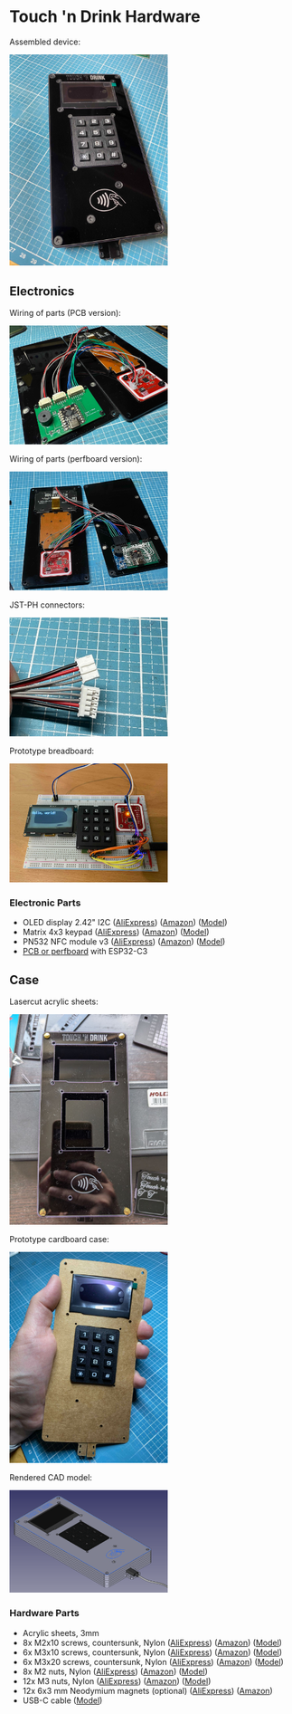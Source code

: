 # Touch 'n Drink Hardware

Assembled device:

<img alt="Assembled device" src="../images/device-assembled.jpg" style="width: 20em;" />

## Electronics

Wiring of parts (PCB version):

<img alt="Wiring of parts with PCB" src="../images/device-wiring-2.jpg" style="width: 20em;" />

Wiring of parts (perfboard version):

<img alt="Wiring of parts with perfboard" src="../images/device-wiring-3.jpg" style="width: 20em;" />

JST-PH connectors:

<img alt="JST-PH connectors" src="../images/device-wiring-1.jpg" style="width: 20em;" />

Prototype breadboard:

<img alt="Prototype breadboard" src="../images/device-prototype.jpg" style="width: 20em;" />

### Electronic Parts

- OLED display 2.42" I2C
  ([AliExpress](https://s.click.aliexpress.com/e/_DCysL8J)) <!-- https://www.aliexpress.com/item/1005006100836064.html -->
  ([Amazon](https://amzn.to/460m6Js)) <!-- https://www.amazon.de/module-128x64-driver-SSD1309-interface/dp/B0C745HXGB -->
  ([Model](https://grabcad.com/library/display-oled-2-42-1))
- Matrix 4x3 keypad
  ([AliExpress](https://s.click.aliexpress.com/e/_DEhcWpV)) <!-- https://www.aliexpress.com/item/1005005536316575.html -->
  ([Amazon](https://amzn.to/3Y1Twpa)) <!-- https://www.amazon.de/HALJIA-Tastatur-Membran-kompatibel-Arduino/dp/B08BBXH6NM -->
  ([Model](https://grabcad.com/library/keypad-3x4-w-pcb-1))
- PN532 NFC module v3
  ([AliExpress](https://s.click.aliexpress.com/e/_DFyKykT)) <!-- https://www.aliexpress.com/item/1005005973913526.html -->
  ([Amazon](https://amzn.to/3S3gAjo)) <!-- https://www.amazon.de/Diyeeni-Funkmodul-Reader-Android-Communication-default/dp/B07V5QDMR4 -->
  ([Model](https://grabcad.com/library/pn532-nfc-rfid-module-v3-kits-1))
- [PCB or perfboard](../pcb) with ESP32-C3

## Case

Lasercut acrylic sheets:

<img alt="Case lasercutting" src="../images/case-lasercutting.jpg" style="width: 20em;" />

Prototype cardboard case:

<img alt="Case paper prototype" src="../images/case-prototype.jpg" style="width: 20em;" />

Rendered CAD model:

<img alt="Case rendered CAD model" src="../images/device-model.png" style="width: 20em;" />

### Hardware Parts

- Acrylic sheets, 3mm
- 8x M2x10 screws, countersunk, Nylon
  ([AliExpress](https://s.click.aliexpress.com/e/_Dnqr099)) <!-- https://www.aliexpress.com/item/1005006947644936.html -->
  ([Amazon](https://amzn.to/4bAfO4o)) <!-- https://www.amazon.de/CONPHERON-Kreuzschlitz-Senkschrauben-Kunststoff-Maschinenschrauben/dp/B09NXRQFHX -->
  ([Model](https://wiki.freecad.org/Fasteners_Workbench))
- 6x M3x10 screws, countersunk, Nylon
  ([AliExpress](https://s.click.aliexpress.com/e/_Dnqr099)) <!-- https://www.aliexpress.com/item/1005006947644936.html -->
  ([Amazon](https://amzn.to/4bAfO4o)) <!-- https://www.amazon.de/CONPHERON-Kreuzschlitz-Senkschrauben-Kunststoff-Maschinenschrauben/dp/B09NXRQFHX -->
  ([Model](https://wiki.freecad.org/Fasteners_Workbench))
- 6x M3x20 screws, countersunk, Nylon
  ([AliExpress](https://s.click.aliexpress.com/e/_Dnqr099)) <!-- https://www.aliexpress.com/item/1005006947644936.html -->
  ([Amazon](https://amzn.to/4bAfO4o)) <!-- https://www.amazon.de/CONPHERON-Kreuzschlitz-Senkschrauben-Kunststoff-Maschinenschrauben/dp/B09NXRQFHX -->
  ([Model](https://wiki.freecad.org/Fasteners_Workbench))
- 8x M2 nuts, Nylon
  ([AliExpress](https://s.click.aliexpress.com/e/_DEIu5LN)) <!-- https://www.aliexpress.com/item/1005004307521473.html -->
  ([Amazon](https://amzn.to/4603OYy)) <!-- https://www.amazon.de/CONPHERON-Kunststoff-Sechskant-Schwarz-Sechskantmutter/dp/B09N1HN8QR -->
  ([Model](https://wiki.freecad.org/Fasteners_Workbench))
- 12x M3 nuts, Nylon
  ([AliExpress](https://s.click.aliexpress.com/e/_DEIu5LN)) <!-- https://www.aliexpress.com/item/1005004307521473.html -->
  ([Amazon](https://amzn.to/4603OYy)) <!-- https://www.amazon.de/CONPHERON-Kunststoff-Sechskant-Schwarz-Sechskantmutter/dp/B09N1HN8QR -->
  ([Model](https://wiki.freecad.org/Fasteners_Workbench))
- 12x 6x3 mm Neodymium magnets (optional)
  ([AliExpress](https://s.click.aliexpress.com/e/_Dkv50zJ)) <!-- https://www.aliexpress.com/item/1005001529831924.html -->
  ([Amazon](https://amzn.to/3BZGW0k)) <!-- https://www.amazon.de/Magnete-K%C3%BChlschrankmagnete-Whiteboard-Magnettafel-Handwerk/dp/B09W8R43Q8 -->
- USB-C cable
  ([Model](https://grabcad.com/library/usb-c-with-flexed-cable-1))
